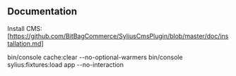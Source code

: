
Documentation
-------------

Install CMS: [https://github.com/BitBagCommerce/SyliusCmsPlugin/blob/master/doc/installation.md]


bin/console cache:clear --no-optional-warmers
bin/console sylius:fixtures:load app --no-interaction